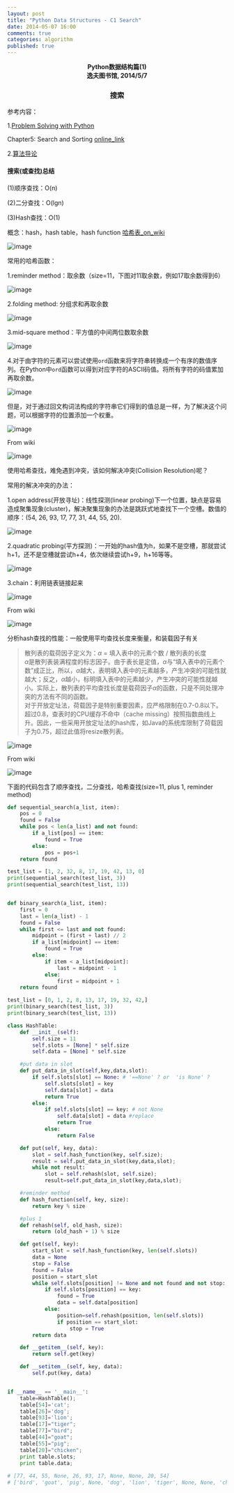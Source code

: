 ```yaml
---
layout: post
title: "Python Data Structures - C1 Search"
date: 2014-05-07 16:00
comments: true
categories: algorithm
published: true
---
```


**<center>Python数据结构篇(1)</center>**
**<center>逸夫图书馆, 2014/5/7</center>**

### <center>搜索</center>

参考内容：

1.[Problem Solving with Python](http://interactivepython.org/courselib/static/pythonds/index.html)

Chapter5: Search and Sorting [online_link](http://interactivepython.org/courselib/static/pythonds/SortSearch/searching.html#searching)

2.[算法导论](http://en.wikipedia.org/wiki/Introduction_to_Algorithms)

#### 搜索(或查找)总结

(1)顺序查找：O(n)

(2)二分查找：O(lgn)

(3)Hash查找：O(1)

概念：hash，hash table，hash function [哈希表_on_wiki](http://zh.wikipedia.org/wiki/%E5%93%88%E5%B8%8C%E8%A1%A8#.E5.A4.84.E7.90.86.E7.A2.B0.E6.92.9E)

![image](http://hujiaweibujidao.github.io/images/201405/hashbasics.png)  

常用的哈希函数：

1.reminder method：取余数（size=11，下图对11取余数，例如17取余数得到6）

![image](http://hujiaweibujidao.github.io/images/201405/reminder.png)

2.folding method: 分组求和再取余数

![image](http://hujiaweibujidao.github.io/images/201405/folding.png)

3.mid-square method：平方值的中间两位数取余数

![image](http://hujiaweibujidao.github.io/images/201405/mid-square.png)

4.对于由字符的元素可以尝试使用`ord`函数来将字符串转换成一个有序的数值序列。在Python中`ord`函数可以得到对应字符的ASCII码值。将所有字符的码值累加再取余数。

![image](http://hujiaweibujidao.github.io/images/201405/stringord1.png)

但是，对于通过回文构词法构成的字符串它们得到的值总是一样，为了解决这个问题，可以根据字符的位置添加一个权重。

![image](http://hujiaweibujidao.github.io/images/201405/stringord2.png)

From wiki

![image](http://hujiaweibujidao.github.io/images/201405/hashfun.png)   

使用哈希查找，难免遇到冲突，该如何解决冲突(Collision Resolution)呢？

常用的解决冲突的办法：

1.open address(开放寻址)：线性探测(linear probing)下一个位置，缺点是容易造成聚集现象(cluster)，解决聚集现象的办法是跳跃式地查找下一个空槽。数值的顺序：(54, 26, 93, 17, 77, 31, 44, 55, 20).

![image](http://hujiaweibujidao.github.io/images/201405/linearprob.png)

2.quadratic probing(平方探测)：一开始的hash值为h，如果不是空槽，那就尝试h+1，还不是空槽就尝试h+4，依次继续尝试h+9，h+16等等。

![image](http://hujiaweibujidao.github.io/images/201405/quadraticprob.png)

3.chain：利用链表链接起来

![image](http://hujiaweibujidao.github.io/images/201405/chain.png)

From wiki

![image](http://hujiaweibujidao.github.io/images/201405/hashcollision.png)   

分析hash查找的性能：一般使用平均查找长度来衡量，和装载因子有关

> 散列表的载荷因子定义为：$\alpha$ = 填入表中的元素个数 / 散列表的长度     
> $\alpha$是散列表装满程度的标志因子。由于表长是定值，$\alpha$与“填入表中的元素个数”成正比，所以，$\alpha$越大，表明填入表中的元素越多，产生冲突的可能性就越大；反之，$\alpha$越小，标明填入表中的元素越少，产生冲突的可能性就越小。实际上，散列表的平均查找长度是载荷因子$\alpha$的函数，只是不同处理冲突的方法有不同的函数。       
> 对于开放定址法，荷载因子是特别重要因素，应严格限制在0.7-0.8以下。超过0.8，查表时的CPU缓存不命中（cache missing）按照指数曲线上升。因此，一些采用开放定址法的hash库，如Java的系统库限制了荷载因子为0.75，超过此值将resize散列表。

![image](http://hujiaweibujidao.github.io/images/201405/hashanalysis.png)

From wiki

![image](http://hujiaweibujidao.github.io/images/201405/hashefficiency.png)   

下面的代码包含了顺序查找，二分查找，哈希查找(size=11, plus 1, reminder method)

```python
def sequential_search(a_list, item):
    pos = 0
    found = False
    while pos < len(a_list) and not found:
        if a_list[pos] == item:
            found = True
        else:
            pos = pos+1
    return found

test_list = [1, 2, 32, 8, 17, 19, 42, 13, 0]
print(sequential_search(test_list, 3))
print(sequential_search(test_list, 13))


def binary_search(a_list, item):
    first = 0
    last = len(a_list) - 1
    found = False
    while first <= last and not found:
        midpoint = (first + last) // 2
        if a_list[midpoint] == item:
            found = True
        else:
            if item < a_list[midpoint]:
                last = midpoint - 1
            else:
                first = midpoint + 1
    return found

test_list = [0, 1, 2, 8, 13, 17, 19, 32, 42,]
print(binary_search(test_list, 3))
print(binary_search(test_list, 13))

class HashTable:
    def __init__(self):
        self.size = 11
        self.slots = [None] * self.size
        self.data = [None] * self.size

    #put data in slot
    def put_data_in_slot(self,key,data,slot):
        if self.slots[slot] == None: # '==None' ? or  'is None' ?
            self.slots[slot] = key
            self.data[slot] = data
            return True
        else:
            if self.slots[slot] == key: # not None
                self.data[slot] = data #replace
                return True
            else:
                return False

    def put(self, key, data):
        slot = self.hash_function(key, self.size);
        result = self.put_data_in_slot(key,data,slot);
        while not result:
            slot = self.rehash(slot, self.size);
            result=self.put_data_in_slot(key,data,slot);

    #reminder method
    def hash_function(self, key, size):
        return key % size

    #plus 1
    def rehash(self, old_hash, size):
        return (old_hash + 1) % size

    def get(self, key):
        start_slot = self.hash_function(key, len(self.slots))
        data = None
        stop = False
        found = False
        position = start_slot
        while self.slots[position] != None and not found and not stop:
            if self.slots[position] == key:
                found = True
                data = self.data[position]
            else:
                position=self.rehash(position, len(self.slots))
                if position == start_slot:
                    stop = True
        return data

    def __getitem__(self, key):
        return self.get(key)

    def __setitem__(self, key, data):
        self.put(key, data)


if __name__ == '__main__':
    table=HashTable();
    table[54]='cat';
    table[26]='dog';
    table[93]='lion';
    table[17]="tiger";
    table[77]="bird";
    table[44]="goat";
    table[55]="pig";
    table[20]="chicken";
    print table.slots;
    print table.data;
    
# [77, 44, 55, None, 26, 93, 17, None, None, 20, 54]
# ['bird', 'goat', 'pig', None, 'dog', 'lion', 'tiger', None, None, 'chicken', 'cat']
```
